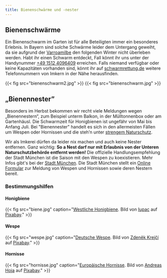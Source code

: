 ```yaml
---
title: Bienenschwärme und -nester
---
```


## Bienenschwärme

Ein Bienenschwarm im Garten ist für alle Beteiligten immer ein besonderes Erlebnis.
In Bayern sind solche Schwärme leider dem Untergang geweiht, da sie aufgrund der [Varroamilbe](https://www.landwirtschaft.de/tier-und-pflanze/tier/bienen/die-varroamilbe-der-schlimmste-feind-der-honigbiene) den folgenden Winter nicht überleben werden.
Habt ihr einen Schwarm entdeckt, Fall könnt ihr uns unter der Handynummer [+49 1512 4096409](tel:+4915124096409) erreichen.
Falls niemand verfügbar oder keine Kapazitäten vorhanden sind, könnt ihr auf [schwarmrettung.de](https://schwarmrettung.de/) weitere Telefonnummern von Imkern in der Nähe herausfinden.

{{< fig src="bienenschwarm2.jpg" >}}
{{< fig src="bienenschwarm.jpg" >}}

## „Bienennester”

Besonders im Herbst bekommen wir recht viele Meldungen wegen „Bienennestern“, zum Beispiel unterm Balkon, in der Mülltonnenbox oder am Gartenhäusl.
Die Schwarmzeit für Honigbienen ist ungefähr von Mai bis Anfang Juli. Bei "Bienennester" handelt es sich in den allermeisten Fällen um Wespen oder Hornissen und die steh’n unter [strengem Naturschutz](https://www.bussgeldkatalog.org/news/wespen-vertreiben-was-ist-erlaubt-was-nicht-2836604/).

Wir als Imkerei dürfen da leider nix machen und auch keine Nester entfernen.
Ganz wichtig: **So a Nest darf nur mit Erlaubnis von der Unteren Naturschutzbehörde entfernt werden!**
Die offizielle Handlungsempfehlung der Stadt München ist die Saison mit den Wespen zu koexistieren.
Mehr Infos gibt's bei der [Stadt München](https://stadt.muenchen.de/infos/wespen-hornissen-muenchen.html).
Die Stadt München stellt ein [Online Formular](https://service.muenchen.de/intelliform/forms/01/09/09/meldung_insektennest/index) zur Meldung von Wespen und Hornissen sowie deren Nestern bereit.

### Bestimmungshilfen

#### Honigbiene

{{< fig src="biene.jpg" caption="[Westliche Honigbiene](https://de.wikipedia.org/wiki/Westliche_Honigbiene). Bild von [Iupac](https://pixabay.com/de/users/iupac-35785262/?utm_source=link-attribution&utm_medium=referral&utm_campaign=image&utm_content=8320764) auf [Pixabay](https://pixabay.com/de//?utm_source=link-attribution&utm_medium=referral&utm_campaign=image&utm_content=8320764)." >}}

#### Wespe

{{< fig src="wespe.jpg" caption="[Deutsche Wespe](https://de.wikipedia.org/wiki/Deutsche_Wespe). Bild von [Zdeněk Krejčí](https://pixabay.com/de/users/zkrej-9506069/?utm_source=link-attribution&utm_medium=referral&utm_campaign=image&utm_content=4977991) auf [Pixabay](https://pixabay.com/de//?utm_source=link-attribution&utm_medium=referral&utm_campaign=image&utm_content=4977991)." >}}

#### Hornisse

{{< fig src="hornisse.jpg" caption="[Europäische Hornisse](https://de.wikipedia.org/wiki/Hornisse). Bild von [Andreas Hoja](https://pixabay.com/de/users/andhoj-7200068/?utm_source=link-attribution&utm_medium=referral&utm_campaign=image&utm_content=7389489) auf [Pixabay](https://pixabay.com/de//?utm_source=link-attribution&utm_medium=referral&utm_campaign=image&utm_content=7389489)." >}}
